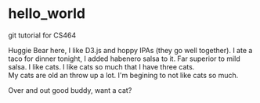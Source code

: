# hello_world
git tutorial for CS464

Huggie Bear here, I like D3.js and hoppy IPAs (they go well together).
I ate a taco for dinner tonight, I added habenero salsa to it.  Far superior to mild salsa.
I like cats.  I like cats so much that I have three cats.  
My cats are old an throw up a lot.  I'm begining to not like cats so much.

Over and out good buddy, want a cat?
